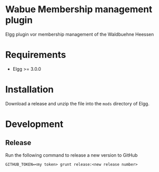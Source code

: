 # Wabue Membership management plugin

Elgg plugin vor membership management of the Waldbuehne Heessen

# Requirements

* Elgg >= 3.0.0

# Installation

Download a release and unzip the file into the `mods` directory of Elgg.

# Development

## Release

Run the following command to release a new version to GitHub

    GITHUB_TOKEN=<my token> grunt release:<new release number>
